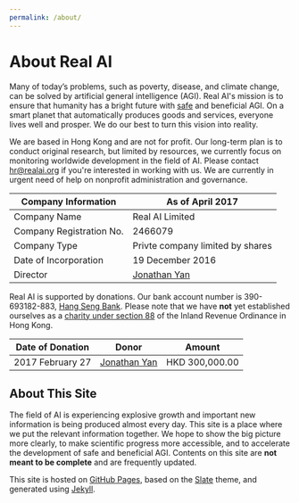 ```yaml
---
permalink: /about/
---
```

# About Real AI

Many of today’s problems, such as poverty, disease, and climate change, can be solved by artificial general intelligence (AGI). Real AI's mission is to ensure that humanity has a bright future with [safe](http://realai.org/safety/) and beneficial AGI. On a smart planet that automatically produces goods and services, everyone lives well and prosper. We do our best to turn this vision into reality.

We are based in Hong Kong and are not for profit. Our long-term plan is to conduct original research, but limited by resources, we currently focus on monitoring worldwide development in the field of AI. Please contact [hr@realai.org](mailto:hr@realai.org) if you're interested in working with us. We are currently in urgent need of help on nonprofit administration and governance.

| Company Information      | As of April 2017                       |
| ------------------------ | -------------------------------------- |
| Company Name             | Real AI Limited                        |
| Company Registration No. | 2466079                                |
| Company Type             | Privte company limited by shares       |
| Date of Incorporation    | 19 December 2016                       |
| Director                 | [Jonathan Yan](mailto:jyan@realai.org) |

Real AI is supported by donations. Our bank account number is 390-693182-883, [Hang Seng Bank](https://bank.hangseng.com/1/2/business/bank-accounts/integrated-business-solutions/faq#12). Please note that we have **not** yet established ourselves as a [charity under section 88](http://www.ird.gov.hk/eng/tax/ach_tgc.htm) of the Inland Revenue Ordinance in Hong Kong.

| Date of Donation | Donor                                                               | Amount         |
| ---------------- | ------------------------------------------------------------------- | -------------- |
| 2017 February 27 | [Jonathan Yan](https://www.linkedin.com/in/jonathan-yan-766461130/) | HKD 300,000.00 |

## About This Site

The field of AI is experiencing explosive growth and important new information is being produced almost every day. This site is a place where we put the relevant information together. We hope to show the big picture more clearly, to make scientific progress more accessible, and to accelerate the development of safe and beneficial AGI. Contents on this site are **not meant to be complete** and are frequently updated.

This site is hosted on [GitHub Pages](https://pages.github.com/), based on the [Slate](https://github.com/pages-themes/slate) theme, and generated using [Jekyll](http://jekyllrb.com/).

